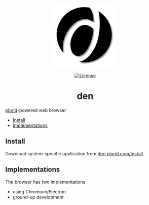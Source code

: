 <p align="center">
    <img src="https://raw.githubusercontent.com/plurid/den/master/about/identity/den-logo.png" height="200px">
</p>

<p align="center">
    <a href="https://github.com/plurid/den/blob/master/LICENSE">
        <img src="https://img.shields.io/badge/license-MIT-blue.svg?colorB=000000&style=for-the-badge" alt="License">
    </a>
</p>



<h1 align="center">
    den
</h1>

[plurid](https://github.com/plurid/plurid)-powered web browser



+ [Install](#install)
+ [Implementations](#implementations)



## Install

Download system-specific application from [den.plurid.com/install](https://den.plurid.com/install).



## Implementations

The browser has two implementations

+ using Chromium/Electron
+ ground-up development
